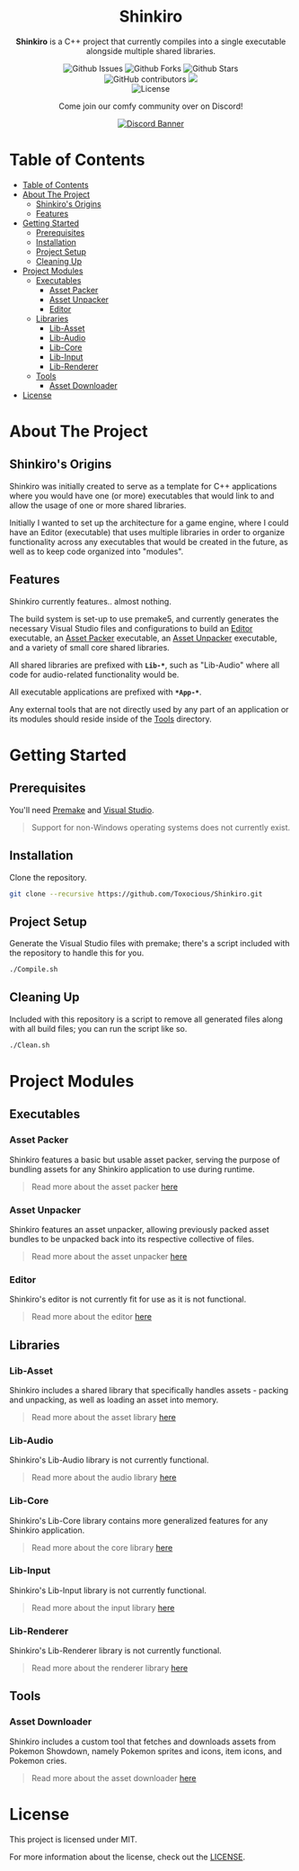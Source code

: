 <div align="center">
  <!-- <img src="..." title="Shinkiro Logo" alt="Shinkiro Logo" /> -->
  <h1 align="center">Shinkiro</h1>

  **Shinkiro** is a C++ project that currently compiles into a single executable alongside multiple shared libraries.

  <img alt="Github Issues" src="https://img.shields.io/github/issues/Toxocious/Shinkiro?style=for-the-badge&logo=appveyor" />
  <img alt="Github Forks" src="https://img.shields.io/github/forks/Toxocious/Shinkiro?style=for-the-badge&logo=appveyor" />
  <img alt="Github Stars" src="https://img.shields.io/github/stars/Toxocious/Shinkiro?style=for-the-badge&logo=appveyor" />
  <br />

  <img alt="GitHub contributors" src="https://img.shields.io/github/contributors/Toxocious/Shinkiro?style=for-the-badge">
    <a href="https://visitorbadge.io/status?path=https%3A%2F%2Fgithub.com%2FToxocious%Shinkiro">
    <img src="https://api.visitorbadge.io/api/visitors?path=https%3A%2F%2Fgithub.com%2FToxocious%Shinkiro&label=Views&countColor=%234a618f&labelStyle=upper" />
  </a>
  <br />

  <img alt="License" src="https://img.shields.io/github/license/Toxocious/Shinkiro?style=for-the-badge&logo=appveyor" />

  Come join our comfy community over on Discord!

  <a href="https://discord.gg/NRZ2zWfpwK" target="_blank">
    <img src="https://discord.com/api/guilds/1002005327555862620/widget.png?style=banner2" alt="Discord Banner" />
  </a>
</div>



# Table of Contents
- [Table of Contents](#table-of-contents)
- [About The Project](#about-the-project)
  - [Shinkiro's Origins](#shinkiros-origins)
  - [Features](#features)
- [Getting Started](#getting-started)
  - [Prerequisites](#prerequisites)
  - [Installation](#installation)
  - [Project Setup](#project-setup)
  - [Cleaning Up](#cleaning-up)
- [Project Modules](#project-modules)
  - [Executables](#executables)
    - [Asset Packer](#asset-packer)
    - [Asset Unpacker](#asset-unpacker)
    - [Editor](#editor)
  - [Libraries](#libraries)
    - [Lib-Asset](#lib-asset)
    - [Lib-Audio](#lib-audio)
    - [Lib-Core](#lib-core)
    - [Lib-Input](#lib-input)
    - [Lib-Renderer](#lib-renderer)
  - [Tools](#tools)
    - [Asset Downloader](#asset-downloader)
- [License](#license)



# About The Project
## Shinkiro's Origins
Shinkiro was initially created to serve as a template for C++ applications where you would have one (or more) executables that would link to and allow the usage of one or more shared libraries.

Initially I wanted to set up the architecture for a game engine, where I could have an Editor (executable) that uses multiple libraries in order to organize functionality across any executables that would be created in the future, as well as to keep code organized into "modules".

## Features
Shinkiro currently features.. almost nothing.

The build system is set-up to use premake5, and currently generates the necessary Visual Studio files and configurations to build an [Editor](./Projects/App-Editor/) executable, an [Asset Packer](./Projects/App-AssetPacker/) executable, an [Asset Unpacker](./Projects/App-AssetUnpacker/) executable, and a variety of small core shared libraries.

All shared libraries are prefixed with **`Lib-*`**, such as "Lib-Audio" where all code for audio-related functionality would be.

All executable applications are prefixed with **`*App-*`**.

Any external tools that are not directly used by any part of an application or its modules should reside inside of the [Tools](./Tools) directory.



# Getting Started
## Prerequisites
You'll need [Premake](https://premake.github.io/download) and [Visual Studio](https://visualstudio.microsoft.com/vs/community/).

> Support for non-Windows operating systems does not currently exist.

## Installation
Clone the repository.

```bash
git clone --recursive https://github.com/Toxocious/Shinkiro.git
```

## Project Setup
Generate the Visual Studio files with premake; there's a script included with the repository to handle this for you.

```sh
./Compile.sh
```

## Cleaning Up
Included with this repository is a script to remove all generated files along with all build files; you can run the script like so.

```sh
./Clean.sh
```


# Project Modules

## Executables
### Asset Packer
Shinkiro features a basic but usable asset packer, serving the purpose of bundling assets for any Shinkiro application to use during runtime.
> Read more about the asset packer [here](./Projects/App-AssetPacker/README.md)

### Asset Unpacker
Shinkiro features an asset unpacker, allowing previously packed asset bundles to be unpacked back into its respective collective of files.
> Read more about the asset unpacker [here](./Projects/App-AssetUnpacker/README.md)

### Editor
Shinkiro's editor is not currently fit for use as it is not functional.
> Read more about the editor [here](./Projects/App-Editor/README.md)

## Libraries
### Lib-Asset
Shinkiro includes a shared library that specifically handles assets - packing and unpacking, as well as loading an asset into memory.
> Read more about the asset library [here](./Projects/Lib-Asset/README.md)

### Lib-Audio
Shinkiro's Lib-Audio library is not currently functional.
> Read more about the audio library [here](./Projects/Lib-Audio/README.md)

### Lib-Core
Shinkiro's Lib-Core library contains more generalized features for any Shinkiro application.
> Read more about the core library [here](./Projects/Lib-Core/README.md)

### Lib-Input
Shinkiro's Lib-Input library is not currently functional.
> Read more about the input library [here](./Projects/Lib-Input/README.md)

### Lib-Renderer
Shinkiro's Lib-Renderer library is not currently functional.
> Read more about the renderer library [here](./Projects/Lib-Renderer/README.md)

## Tools
### Asset Downloader
Shinkiro includes a custom tool that fetches and downloads assets from Pokemon Showdown, namely Pokemon sprites and icons, item icons, and Pokemon cries.
> Read more about the asset downloader [here](./Tools/Asset_Downloader/README.md)



# License
This project is licensed under MIT.

For more information about the license, check out the [LICENSE](LICENSE.md).
